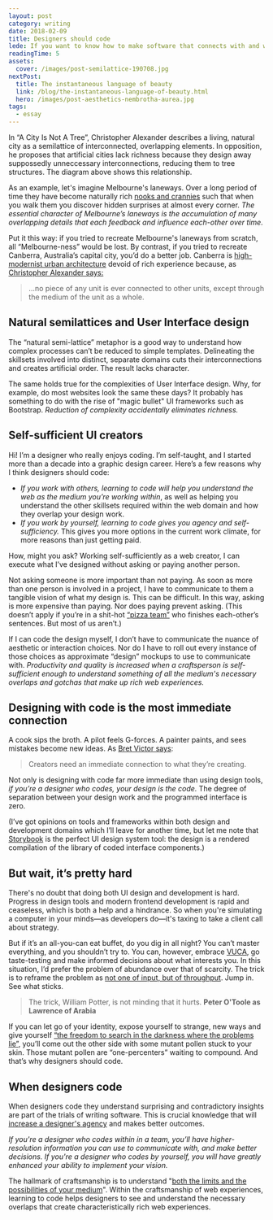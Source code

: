 ```yaml
---
layout: post
category: writing
date: 2018-02-09
title: Designers should code
lede: If you want to know how to make software that connects with and works for real people, there's no substitute for shaking hands with the invisible demons programmers wrestle with.
readingTime: 5
assets:
  cover: /images/post-semilattice-190708.jpg
nextPost:
  title: The instantaneous language of beauty
  link: /blog/the-instantaneous-language-of-beauty.html
  hero: /images/post-aesthetics-nembrotha-aurea.jpg
tags:
  - essay
---
```


<!-- <p class="intro">"Should designers code?" is a well-debated question in the digital product industry because it's difficult to apply fine design sensibility to software products. As a visual designer, the more agency you have in the product design process, the better the product (and more valuable you'll become). That's reason enough to learn to code.</p> -->

In “A City Is Not A Tree”, Christopher Alexander describes a living, natural city as a semilattice of interconnected, overlapping elements. In opposition, he proposes that artificial cities lack richness because they design away suppossedly unneccessary interconnections, reducing them to tree structures. The diagram above shows this relationship.

<Media ratio="388/1100" image="/images/post-semilattice-190708a.png" />

As an example, let's imagine Melbourne's laneways. Over a long period of time they have become naturally rich [nooks and crannies](https://youtu.be/zQXlW0GzlD4) such that when you walk them you discover hidden surprises at almost every corner. _The essential character of Melbourne’s laneways is the accumulation of many overlapping details that each feedback and influence each-other over time._

Put it this way: if you tried to recreate Melbourne's laneways from scratch, all “Melbourne-ness” would be lost. By contrast, if you tried to recreate Canberra, Australia’s capital city, you’d do a better job. Canberra is [high-modernist urban architecture](http://www.naa.gov.au/collection/fact-sheets/fs95.aspx) devoid of rich experience because, as [Christopher Alexander says:](http://en.bp.ntu.edu.tw/wp-content/uploads/2011/12/06-Alexander-A-city-is-not-a-tree.pdf)

> …no piece of any unit is ever connected to other units, except through the medium of the unit as a whole.

## Natural semilattices and User Interface design

The “natural semi-lattice” metaphor is a good way to understand how complex processes can’t be reduced to simple templates. Delineating the skillsets involved into distinct, separate domains cuts their interconnections and creates artificial order. The result lacks character.

The same holds true for the complexities of User Interface design. Why, for example, do most websites look the same these days? It probably has something to do with the rise of "magic bullet" UI frameworks such as Bootstrap. _Reduction of complexity accidentally eliminates richness._

<Media image="/images/post-website-design-homogenity.jpg" title="alt img" caption="When website design is reduced to a simple template, richness is eliminated. <a href='https://twitter.com/chopse/status/930935055274225664' target='_blank'>Source.</a>" />

## Self-sufficient UI creators

Hi! I’m a designer who really enjoys coding. I’m self-taught, and I started more than a decade into a graphic design career. Here’s a few reasons why I think designers should code:

- _If you work with others, learning to code will help you understand the web as the medium you’re working within_, as well as helping you understand the other skillsets required within the web domain and how they overlap your design work.
- _If you work by yourself, learning to code gives you agency and self-sufficiency._ This gives you more options in the current work climate, for more reasons than just getting paid.

How, might you ask? Working self-sufficiently as a web creator, I can execute what I’ve designed without asking or paying another person.

Not asking someone is more important than not paying. As soon as more than one person is involved in a project, I have to communicate to them a tangible vision of what my design is. This can be difficult. In this way, asking is more expensive than paying. Nor does paying prevent asking. (This doesn’t apply if you’re in a shit-hot [“pizza team”](https://whatis.techtarget.com/definition/two-pizza-rule) who finishes each-other’s sentences. But most of us aren’t.)

If I can code the design myself, I don’t have to communicate the nuance of aesthetic or interaction choices. Nor do I have to roll out every instance of those choices as approximate “design” mockups to use to communicate with. _Productivity and quality is increased when a craftsperson is self-sufficient enough to understand something of all the medium's necessary overlaps and gotchas that make up rich web experiences._

## Designing with code is the most immediate connection

A cook sips the broth. A pilot feels G-forces. A painter paints, and sees mistakes become new ideas. As [Bret Victor says](https://www.theatlantic.com/technology/archive/2017/09/saving-the-world-from-code/540393/):

> Creators need an immediate connection to what they’re creating.

Not only is designing with code far more immediate than using design tools, _if you’re a designer who codes, your design is the code._ The degree of separation between your design work and the programmed interface is zero.

(I’ve got opinions on tools and frameworks within both design and development domains which I’ll leave for another time, but let me note that [Storybook](https://storybook.js.org/) is the perfect UI design system tool: the design is a rendered compilation of the library of coded interface components.)

## But wait, it’s pretty hard

There's no doubt that doing both UI design and development is hard. Progress in design tools and modern frontend development is rapid and ceaseless, which is both a help and a hindrance. So when you're simulating a computer in your minds—as developers do—it's taxing to take a client call about strategy.

But if it’s an all-you-can eat buffet, do you dig in all night? You can’t master everything, and you shouldn’t try to. You can, however, embrace [VUCA](https://en.wikipedia.org/wiki/Volatility,_uncertainty,_complexity_and_ambiguity), go taste-testing and make informed decisions about what interests you. In this situation, I’d prefer the problem of abundance over that of scarcity. The trick is to reframe the problem as [not one of input, but of throughput](https://www.ribbonfarm.com/2008/09/11/how-to-measure-information-work/). Jump in. See what sticks.

> The trick, William Potter, is not minding that it hurts. **Peter O'Toole as Lawrence of Arabia**

If you can let go of your identity, expose yourself to strange, new ways and give yourself [“the freedom to search in the darkness where the problems lie”](https://ia.net/topics/innovation-as-art-at-scale/), you’ll come out the other side with some mutant pollen stuck to your skin. Those mutant pollen are “one-percenters” waiting to compound. And that’s why designers should code.

## When designers code

When designers code they understand surprising and contradictory insights are part of the trials of writing software. This is crucial knowledge that will [increase a designer's agency](https://twitter.com/callumflack/status/899053290406633472) and makes better outcomes.

_If you're a designer who codes within in a team, you’ll have higher-resolution information you can use to communicate with, and make better decisions. If you're a designer who codes by yourself, you will have greatly enhanced your ability to implement your vision._

The hallmark of craftsmanship is to understand "[both the limits and the possibilities of your medium](https://medium.com/@irondavy/designers-will-code-6c423fc5ccef)". Within the craftsmanship of web experiences, learning to code helps designers to see and understand the necessary overlaps that create characteristically rich web experiences.

<!-- Many thanks to Michael Fogleman for his input. This article is also cross-posted on [Medium](https://medium.com/@callumflack/should-designers-code-74fd43a0fc80). {.Note} -->

<script>
import Media from "../../src/components/Media";

export default {
  components: { Media }
}
</script>
